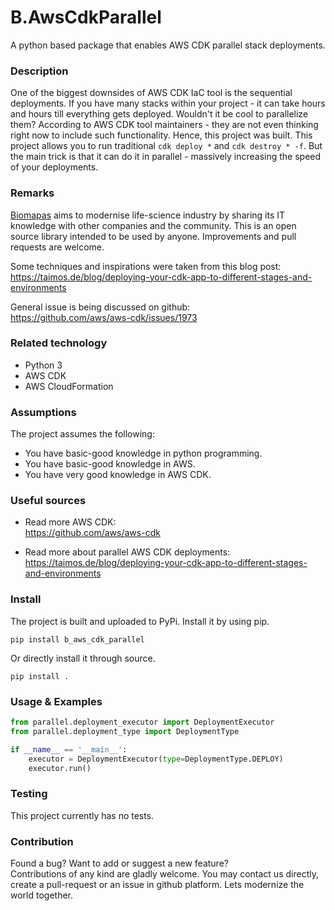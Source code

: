 # B.AwsCdkParallel

A python based package that enables AWS CDK parallel stack deployments.

### Description

One of the biggest downsides of AWS CDK IaC tool is the sequential deployments.
If you have many stacks within your project - it can take hours and hours till
everything gets deployed. Wouldn't it be cool to parallelize them? According to 
AWS CDK tool maintainers - they are not even thinking right now to include such 
functionality. Hence, this project was built. This project allows you to run 
traditional `cdk deploy *` and `cdk destroy * -f`. But the main trick is that it 
can do it in parallel - massively increasing the speed of your deployments.

### Remarks

[Biomapas](https://biomapas.com) aims to modernise life-science 
industry by sharing its IT knowledge with other companies and 
the community. This is an open source library intended to be used 
by anyone. Improvements and pull requests are welcome.

Some techniques and inspirations were taken from this blog post:<br>
https://taimos.de/blog/deploying-your-cdk-app-to-different-stages-and-environments

General issue is being discussed on github:<br>
https://github.com/aws/aws-cdk/issues/1973

### Related technology

- Python 3
- AWS CDK
- AWS CloudFormation

### Assumptions

The project assumes the following:

- You have basic-good knowledge in python programming.
- You have basic-good knowledge in AWS.
- You have very good knowledge in AWS CDK.

### Useful sources

- Read more AWS CDK:<br>
https://github.com/aws/aws-cdk
  
- Read more about parallel AWS CDK deployments:<br>
https://taimos.de/blog/deploying-your-cdk-app-to-different-stages-and-environments

### Install

The project is built and uploaded to PyPi. Install it by using pip.

```
pip install b_aws_cdk_parallel
```

Or directly install it through source.

```
pip install .
```

### Usage & Examples

```python
from parallel.deployment_executor import DeploymentExecutor
from parallel.deployment_type import DeploymentType

if __name__ == '__main__':
    executor = DeploymentExecutor(type=DeploymentType.DEPLOY)
    executor.run()
```

### Testing

This project currently has no tests.

### Contribution

Found a bug? Want to add or suggest a new feature?<br>
Contributions of any kind are gladly welcome. You may contact us 
directly, create a pull-request or an issue in github platform.
Lets modernize the world together.

